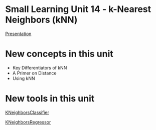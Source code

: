 # Small Learning Unit 14 - k-Nearest Neighbors (kNN)
[Presentation](https://docs.google.com/presentation/d/1vDlGkzii4mwgLiPIU5fB2hzgcLMCnG50LBan4vN_UY4/)

# New concepts in this unit

- Key Differentiators of kNN
- A Primer on Distance
- Using kNN


# New tools in this unit

[KNeighborsClassifier](https://scikit-learn.org/stable/modules/generated/sklearn.neighbors.KNeighborsClassifier.html)

[KNeighborsRegressor](https://scikit-learn.org/stable/modules/generated/sklearn.neighbors.KNeighborsRegressor.html#sklearn.neighbors.KNeighborsRegressor)
